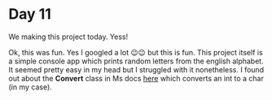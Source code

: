 # Day 11

We making this project today. Yess!

Ok, this was fun. Yes I googled a lot 😉😉 but this is fun. This project itself is a simple console app which prints random letters from the english alphabet. It seemed pretty easy in my head but I struggled with it nonetheless. I found out about the **Convert** class in Ms docs [here](https://docs.microsoft.com/en-us/dotnet/api/system.convert.tochar?view=net-5.0) which converts an int to a char (in my case).

